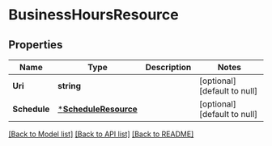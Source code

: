 # BusinessHoursResource

## Properties
Name | Type | Description | Notes
------------ | ------------- | ------------- | -------------
**Uri** | **string** |  | [optional] [default to null]
**Schedule** | [***ScheduleResource**](ScheduleResource.md) |  | [optional] [default to null]

[[Back to Model list]](../README.md#documentation-for-models) [[Back to API list]](../README.md#documentation-for-api-endpoints) [[Back to README]](../README.md)


